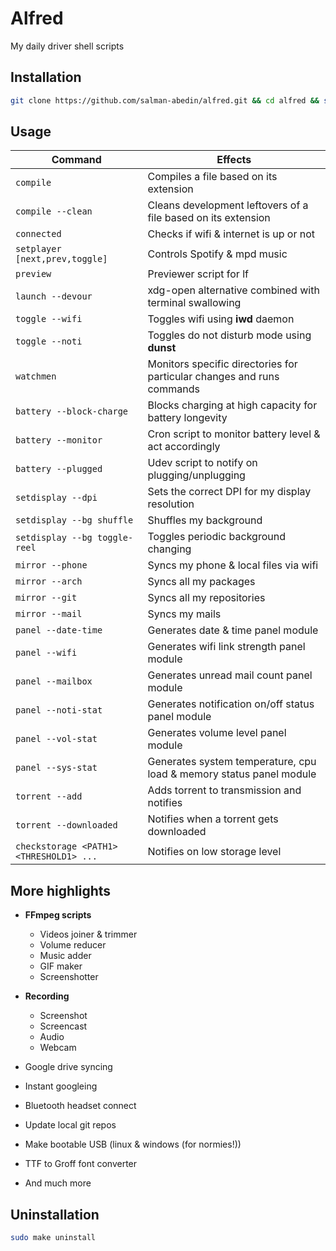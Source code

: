 # Alfred

My daily driver shell scripts

## Installation

```sh
git clone https://github.com/salman-abedin/alfred.git && cd alfred && sudo make install
```

## Usage

| Command                                 | Effects                                                                |
| --------------------------------------- | ---------------------------------------------------------------------- |
| `compile`                               | Compiles a file based on its extension                                 |
| `compile --clean`                       | Cleans development leftovers of a file based on its extension          |
| `connected`                             | Checks if wifi & internet is up or not                                 |
| `setplayer [next,prev,toggle]`          | Controls Spotify & mpd music                                           |
| `preview`                               | Previewer script for lf                                                |
| `launch --devour`                       | xdg-open alternative combined with terminal swallowing                 |
| `toggle --wifi`                         | Toggles wifi using **iwd** daemon                                      |
| `toggle --noti`                         | Toggles do not disturb mode using **dunst**                            |
| `watchmen`                              | Monitors specific directories for particular changes and runs commands |
| `battery --block-charge`                | Blocks charging at high capacity for battery longevity                 |
| `battery --monitor`                     | Cron script to monitor battery level & act accordingly                 |
| `battery --plugged`                     | Udev script to notify on plugging/unplugging                           |
| `setdisplay --dpi`                      | Sets the correct DPI for my display resolution                         |
| `setdisplay --bg shuffle`               | Shuffles my background                                                 |
| `setdisplay --bg toggle-reel`           | Toggles periodic background changing                                   |
| `mirror --phone`                        | Syncs my phone & local files via wifi                                  |
| `mirror --arch`                         | Syncs all my packages                                                  |
| `mirror --git`                          | Syncs all my repositories                                              |
| `mirror --mail`                         | Syncs my mails                                                         |
| `panel --date-time`                     | Generates date & time panel module                                     |
| `panel --wifi`                          | Generates wifi link strength panel module                              |
| `panel --mailbox`                       | Generates unread mail count panel module                               |
| `panel --noti-stat`                     | Generates notification on/off status panel module                      |
| `panel --vol-stat`                      | Generates volume level panel module                                    |
| `panel --sys-stat`                      | Generates system temperature, cpu load & memory status panel module    |
| `torrent --add`                         | Adds torrent to transmission and notifies                              |
| `torrent --downloaded`                  | Notifies when a torrent gets downloaded                                |
| `checkstorage <PATH1> <THRESHOLD1> ...` | Notifies on low storage level                                          |

## More highlights

-  **FFmpeg scripts**

   -  Videos joiner & trimmer
   -  Volume reducer
   -  Music adder
   -  GIF maker
   -  Screenshotter

-  **Recording**

   -  Screenshot
   -  Screencast
   -  Audio
   -  Webcam

-  Google drive syncing
-  Instant googleing
-  Bluetooth headset connect
-  Update local git repos
-  Make bootable USB (linux & windows (for normies!))
-  TTF to Groff font converter
-  And much more

## Uninstallation

```sh
sudo make uninstall
```
